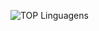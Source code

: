 ![TOP Linguagens](https://github-readme-stats.vercel.app/api/top-langs/?username=rena7osouza&layout=pie&theme=dracula)
